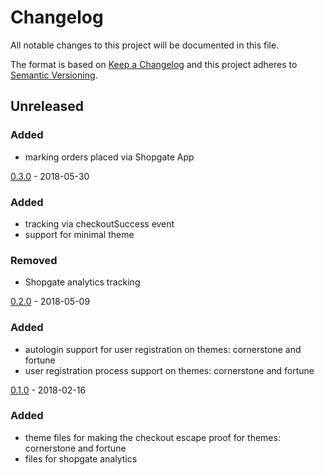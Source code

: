 # Changelog

All notable changes to this project will be documented in this file.

The format is based on [Keep a Changelog](http://keepachangelog.com/) and this project adheres to [Semantic Versioning](http://semver.org/).

## Unreleased
### Added
- marking orders placed via Shopgate App

[0.3.0] - 2018-05-30
### Added
- tracking via checkoutSuccess event
- support for minimal theme

### Removed
- Shopgate analytics tracking

[0.2.0] - 2018-05-09
### Added
- autologin support for user registration on themes: cornerstone and fortune
- user registration process support on themes: cornerstone and fortune 

[0.1.0] - 2018-02-16
### Added
- theme files for making the checkout escape proof for themes: cornerstone and fortune
- files for shopgate analytics

[0.3.0]: https://github.com/shopgate/bigcommerce-js/compare/v0.2.0...v0.3.0
[0.2.0]: https://github.com/shopgate/bigcommerce-js/compare/v0.1.0...v0.2.0
[0.1.0]: https://github.com/shopgate/bigcommerce-js/tree/v0.1.0
